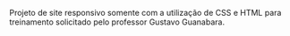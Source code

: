 Projeto de site responsivo somente com a utilização de CSS e HTML para treinamento solicitado pelo professor Gustavo Guanabara. 

